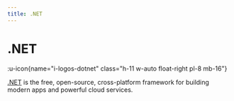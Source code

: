 ```yaml
---
title: .NET
---
```


# .NET

:u-icon{name="i-logos-dotnet" class="h-11 w-auto float-right pl-8 mb-16"}

[.NET][] is the free, open-source, cross-platform framework for building modern apps and powerful cloud services.

[.NET]: https://dotnet.microsoft.com
